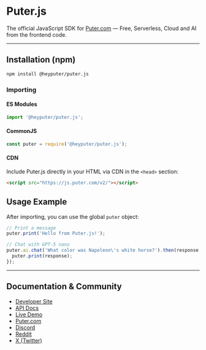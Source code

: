 # Puter.js

The official JavaScript SDK for [Puter.com](https://puter.com) — Free, Serverless, Cloud and AI from the frontend code.

---

## Installation (npm)

```sh
npm install @heyputer/puter.js
```

### Importing

#### ES Modules

```js
import '@heyputer/puter.js';
```

#### CommonJS

```js
const puter = require('@heyputer/puter.js');
```

#### CDN

Include Puter.js directly in your HTML via CDN in the `<head>` section:

```html
<script src="https://js.puter.com/v2/"></script>
```

## Usage Example

After importing, you can use the global `puter` object:

```js
// Print a message
puter.print('Hello from Puter.js!');

// Chat with GPT-5 nano
puter.ai.chat('What color was Napoleon\'s white horse?').then(response => {
  puter.print(response);
});
```

---

## Documentation & Community

- [Developer Site](https://developer.puter.com)
- [API Docs](https://docs.puter.com)
- [Live Demo](https://docs.puter.com/playground/)
- [Puter.com](https://puter.com)
- [Discord](https://discord.com/invite/PQcx7Teh8u)
- [Reddit](https://reddit.com/r/puter)
- [X (Twitter)](https://twitter.com/HeyPuter)
